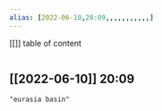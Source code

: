 ```yaml
---
alias: [2022-06-10,20:09,,,,,,,,,,,]
---
```

[[]]
table of content
```toc
```

[[2022-06-10]] 20:09
- 
```query
"eurasia basin"
```